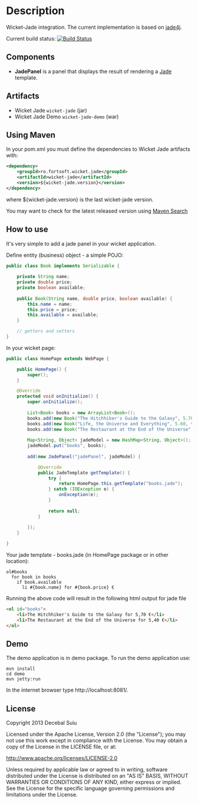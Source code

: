 Description
=====================
Wicket-Jade integration. The current implementation is based on [jade4j](https://github.com/neuland/jade4j).

Current build status: [![Build Status](https://buildhive.cloudbees.com/job/decebals/job/wicket-jade/badge/icon)](https://buildhive.cloudbees.com/job/decebals/job/wicket-jade/)

Components
-------------------
- **JadePanel** is a panel that displays the result of rendering a [Jade](http://jade-lang.com/) template.

Artifacts
-------------------
- Wicket Jade `wicket-jade` (jar)
- Wicket Jade Demo `wicket-jade-demo` (war)

Using Maven
-------------------
In your pom.xml you must define the dependencies to Wicket Jade artifacts with:

```xml
<dependency>
    <groupId>ro.fortsoft.wicket.jade</groupId>
    <artifactId>wicket-jade</artifactId>
    <version>${wicket-jade.version}</version>
</dependency>    
```

where ${wicket-jade.version} is the last wicket-jade version.

You may want to check for the latest released version using [Maven Search](http://search.maven.org/#search%7Cga%7C1%7Cwicket-jade)

How to use
-------------------
It's very simple to add a jade panel in your wicket application.

Define entity (business) object - a simple POJO:

```java
public class Book implements Serializable {
	
	private String name;
	private double price;
	private boolean available;
	
	public Book(String name, double price, boolean available) {
		this.name = name;
		this.price = price;
		this.available = available;
	}

    // getters and setters
}
```

In your wicket page:

```java
public class HomePage extends WebPage {

    public HomePage() {
	    super();		
    }

    @Override
    protected void onInitialize() {
	    super.onInitialize();
	
	    List<Book> books = new ArrayList<Book>();
	    books.add(new Book("The Hitchhiker's Guide to the Galaxy", 5.70, true));
	    books.add(new Book("Life, the Universe and Everything", 5.60, false));
	    books.add(new Book("The Restaurant at the End of the Universe", 5.40, true));
	
	    Map<String, Object> jadeModel = new HashMap<String, Object>();
	    jadeModel.put("books", books);
	
	    add(new JadePanel("jadePanel", jadeModel) {

		    @Override
		    public JadeTemplate getTemplate() {
			    try {
				    return HomePage.this.getTemplate("books.jade");
			    } catch (IOException e) {
				    onException(e);
			    }
			
			    return null;
		    }
		
	    });
    }  

}
```

Your jade template - books.jade (in HomePage package or in other location):

```
ol#books
  for book in books
    if book.available
      li #{book.name} for #{book.price} €    
```
    
Running the above code will result in the following html output for jade file

```html
<ol id="books">
    <li>The Hitchhiker's Guide to the Galaxy for 5,70 €</li>
    <li>The Restaurant at the End of the Universe for 5,40 €</li>
</ol>
```

Demo
-------------------
The demo application is in demo package.
To run the demo application use:  
 
    mvn install
    cd demo
    mvn jetty:run

In the internet browser type http://localhost:8081/.

License
--------------
Copyright 2013 Decebal Suiu
 
Licensed under the Apache License, Version 2.0 (the "License"); you may not use this work except in compliance with
the License. You may obtain a copy of the License in the LICENSE file, or at:
 
http://www.apache.org/licenses/LICENSE-2.0
 
Unless required by applicable law or agreed to in writing, software distributed under the License is distributed on
an "AS IS" BASIS, WITHOUT WARRANTIES OR CONDITIONS OF ANY KIND, either express or implied. See the License for the
specific language governing permissions and limitations under the License.

